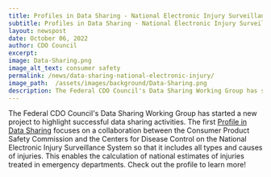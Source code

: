 ```yaml
---
title: Profiles in Data Sharing - National Electronic Injury Surveillance System
subtitle: Profiles in Data Sharing - National Electronic Injury Surveillance System
layout: newspost
date: October 06, 2022
author: CDO Council
excerpt: 
image: Data-Sharing.png
image_alt_text: consumer safety
permalink: /news/data-sharing-national-electronic-injury/
image_path:  /assets/images/background/Data-Sharing.png
description: The Federal CDO Council's Data Sharing Working Group has started a new project to highlight successful data sharing activities.The first <a href="https://resources.data.gov/resources/profiles-in-data-sharing/">Profile in Data Sharing</a> focuses on a collaboration between the Consumer Product Safety 
---
```


The Federal CDO Council's Data Sharing Working Group has started a new project to highlight successful data sharing activities. The first [Profile in Data Sharing](https://resources.data.gov/resources/profiles-in-data-sharing/) focuses on a collaboration between the Consumer Product Safety Commission and the Centers for Disease Control on the National Electronic Injury Surveillance System so that it includes all types and causes of injuries.
This enables the calculation of national estimates of injuries treated in emergency departments. Check out the profile to learn more!
